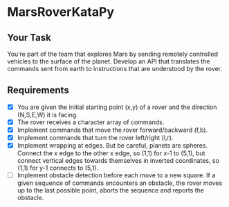 # MarsRoverKataPy

## Your Task

You’re part of the team that explores Mars by sending remotely controlled vehicles to the surface of the planet. Develop an API that translates the commands sent from earth to instructions that are understood by the rover.

## Requirements
- [x] You are given the initial starting point (x,y) of a rover and the direction (N,S,E,W) it is facing.
- [x] The rover receives a character array of commands.
- [x] Implement commands that move the rover forward/backward (f,b).
- [x] Implement commands that turn the rover left/right (l,r).
- [x] Implement wrapping at edges. But be careful, planets are spheres. Connect the x edge to the other x edge, so (1,1) for x-1 to (5,1), but connect vertical edges towards themselves in inverted coordinates, so (1,1) for y-1 connects to (5,1).
- [ ] Implement obstacle detection before each move to a new square. If a given sequence of commands encounters an obstacle, the rover moves up to the last possible point, aborts the sequence and reports the obstacle.
